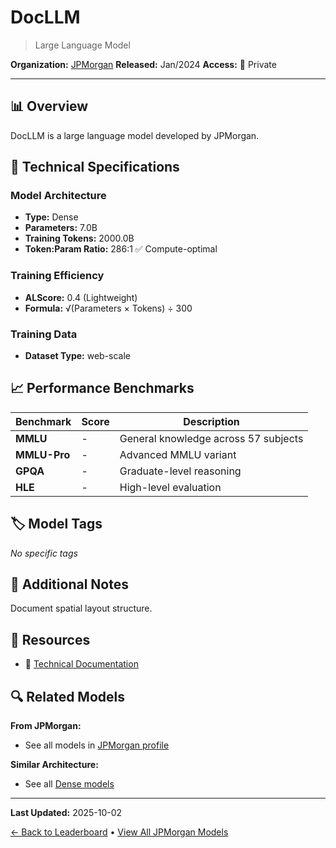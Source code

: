 # DocLLM

> Large Language Model

**Organization:** [JPMorgan](../../labs/jpmorgan.md)
**Released:** Jan/2024
**Access:** 🔴 Private

---

## 📊 Overview

DocLLM is a large language model developed by JPMorgan.

## 🔧 Technical Specifications

### Model Architecture
- **Type:** Dense
- **Parameters:** 7.0B
- **Training Tokens:** 2000.0B
- **Token:Param Ratio:** 286:1 ✅ Compute-optimal

### Training Efficiency
- **ALScore:** 0.4 (Lightweight)
- **Formula:** √(Parameters × Tokens) ÷ 300

### Training Data
- **Dataset Type:** web-scale

## 📈 Performance Benchmarks

| Benchmark | Score | Description |
|-----------|-------|-------------|
| **MMLU** | - | General knowledge across 57 subjects |
| **MMLU-Pro** | - | Advanced MMLU variant |
| **GPQA** | - | Graduate-level reasoning |
| **HLE** | - | High-level evaluation |

## 🏷️ Model Tags

_No specific tags_

## 📝 Additional Notes

Document spatial layout structure.

## 🔗 Resources

- 📄 [Technical Documentation](https://arxiv.org/abs/2401.00908)

## 🔍 Related Models

**From JPMorgan:**
- See all models in [JPMorgan profile](../../labs/jpmorgan.md)

**Similar Architecture:**
- See all [Dense models](../../architectures/dense.md)

---

**Last Updated:** 2025-10-02

[← Back to Leaderboard](../../README.md) • [View All JPMorgan Models](../../labs/jpmorgan.md)
